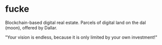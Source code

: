 # fucke
Blockchain-based digital real estate. Parcels of digital land on the dal (moon), offered by Dallar.


"Your vision is endless, because it is only limited by your own investment!"
